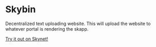 # Skybin

Decentralized text uploading website. This will upload the website to whatever portal is rendering the skapp.

[Try it out on Skynet!](https://sky-bin.hns.siasky.net/)
